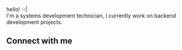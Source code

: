 hello! :-|                
I'm a systems development technician, I currently work on backend development projects.

## Connect with me


